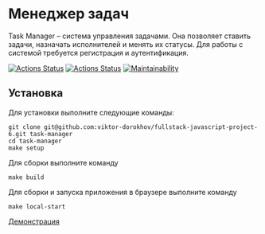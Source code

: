 # Менеджер задач

Task Manager – система управления задачами. Она позволяет ставить задачи, назначать исполнителей и менять их статусы. Для работы с системой требуется регистрация и аутентификация.

[![Actions Status](https://github.com/viktor-dorokhov/fullstack-javascript-project-6/actions/workflows/code-check.yml/badge.svg)](https://github.com/viktor-dorokhov/fullstack-javascript-project-6/actions)
[![Actions Status](https://github.com/viktor-dorokhov/fullstack-javascript-project-6/actions/workflows/hexlet-check.yml/badge.svg)](https://github.com/viktor-dorokhov/fullstack-javascript-project-6/actions)
[![Maintainability](https://api.codeclimate.com/v1/badges/aa24e06c50125393cc05/maintainability)](https://codeclimate.com/github/viktor-dorokhov/fullstack-javascript-project-6/maintainability)

## Установка

Для установки выполните следующие команды:
```
git clone git@github.com:viktor-dorokhov/fullstack-javascript-project-6.git task-manager
cd task-manager
make setup
```
Для сборки выполните команду
```
make build
```
Для сборки и запуска приложения в браузере выполните команду
```
make local-start
```


[Демонстрация](https://fullstack-javascript-project-6.onrender.com)